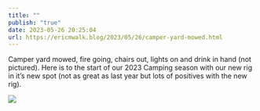 ```yaml
---
title: ""
publish: "true"
date: 2023-05-26 20:25:04
url: https://ericmwalk.blog/2023/05/26/camper-yard-mowed.html
---
```

Camper yard mowed, fire going, chairs out, lights on and drink in hand (not pictured). Here is to the start of our 2023 Camping season with our new rig in it’s new spot (not as great as last year but lots of positives with the new rig).

![](https://ericmwalk.blog/uploads/2023/4ea571cc6d.jpg)